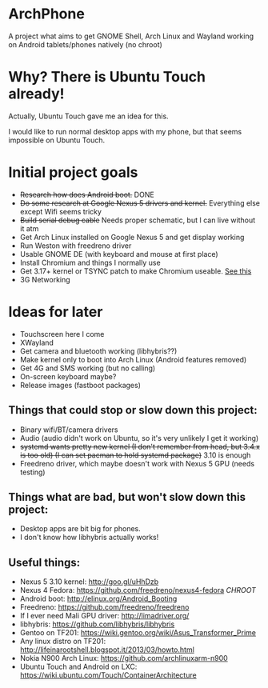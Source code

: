 # ArchPhone
A project what aims to get GNOME Shell, Arch Linux and Wayland working on Android tablets/phones natively (no chroot)

# Why? There is Ubuntu Touch already!
Actually, Ubuntu Touch gave me an idea for this.

I would like to run normal desktop apps with my phone, but that seems impossible on Ubuntu Touch.

# Initial project goals
- ~~Research how does Android boot.~~ DONE
- ~~Do some research at Google Nexus 5 drivers and kernel.~~ Everything else except Wifi seems tricky
- ~~Build serial debug cable~~ Needs proper schematic, but I can live without it atm
- Get Arch Linux installed on Google Nexus 5 and get display working
- Run Weston with freedreno driver
- Usable GNOME DE (with keyboard and mouse at first place)
- Install Chromium and things I normally use
- Get 3.17+ kernel or TSYNC patch to make Chromium useable. [See this](http://www.phoronix.com/scan.php?page=news_item&px=Google-Chrome-TSYNC-Kernel)
- 3G Networking

# Ideas for later
- Touchscreen here I come
- XWayland
- Get camera and bluetooth working (libhybris??)
- Make kernel only to boot into Arch Linux (Android features removed)
- Get 4G and SMS working (but no calling)
- On-screen keyboard maybe?
- Release images (fastboot packages)

## Things that could stop or slow down this project:
- Binary wifi/BT/camera drivers
- Audio (audio didn't work on Ubuntu, so it's very unlikely I get it working)
- ~~systemd wants pretty new kernel (I don't remember from head, but 3.4.x is too old) (I can set pacman to hold systemd package)~~ 3.10 is enough
- Freedreno driver, which maybe doesn't work with Nexus 5 GPU (needs testing)

## Things what are bad, but won't slow down this project:
- Desktop apps are bit big for phones.
- I don't know how libhybris actually works!

## Useful things:
- Nexus 5 3.10 kernel: http://goo.gl/uHhDzb
- Nexus 4 Fedora: https://github.com/freedreno/nexus4-fedora *CHROOT*
- Android boot: http://elinux.org/Android_Booting
- Freedreno: https://github.com/freedreno/freedreno
- If I ever need Mali GPU driver: http://limadriver.org/
- libhybris: https://github.com/libhybris/libhybris
- Gentoo on TF201: https://wiki.gentoo.org/wiki/Asus_Transformer_Prime
- Any linux distro on TF201: http://lifeinarootshell.blogspot.it/2013/03/howto.html
- Nokia N900 Arch Linux: https://github.com/archlinuxarm-n900
- Ubuntu Touch and Android on LXC: https://wiki.ubuntu.com/Touch/ContainerArchitecture
